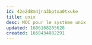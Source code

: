 ```yaml
---
id: 42e2d8m4jra3bptxa0txuke
title: unix
desc: MOC pour le système unix
updated: 1686168285628
created: 1668434882291
---
```

